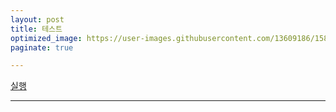 ```yaml
---
layout: post
title: 테스트
optimized_image: https://user-images.githubusercontent.com/13609186/158834973-01225e66-bf87-4809-9d2b-02733fe76f23.jpg
paginate: true

---
```


<a href="fmp://127.0.0.1:5900">실행</a>


---
